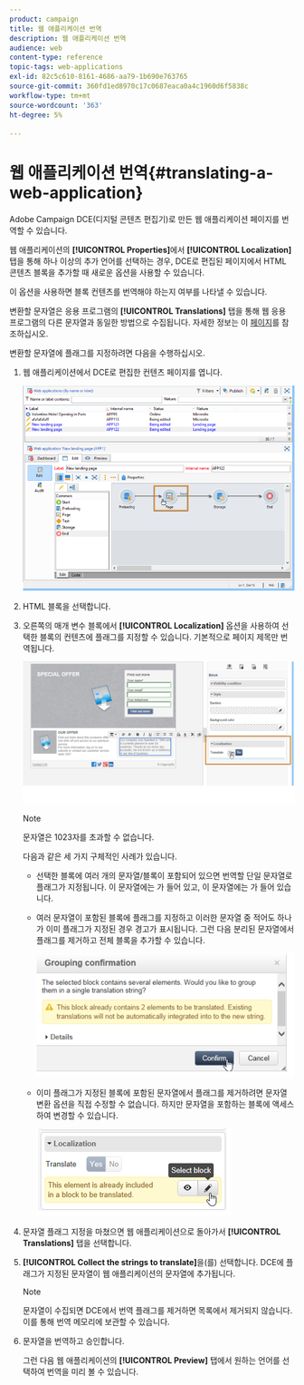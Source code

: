 ```yaml
---
product: campaign
title: 웹 애플리케이션 번역
description: 웹 애플리케이션 번역
audience: web
content-type: reference
topic-tags: web-applications
exl-id: 82c5c610-8161-4686-aa79-1b690e763765
source-git-commit: 360fd1ed8970c17c0687eaca0a4c1960d6f5838c
workflow-type: tm+mt
source-wordcount: '363'
ht-degree: 5%

---
```


# 웹 애플리케이션 번역{#translating-a-web-application}

Adobe Campaign DCE(디지털 콘텐츠 편집기)로 만든 웹 애플리케이션 페이지를 번역할 수 있습니다.

웹 애플리케이션의 **[!UICONTROL Properties]**&#x200B;에서 **[!UICONTROL Localization]** 탭을 통해 하나 이상의 추가 언어를 선택하는 경우, DCE로 편집된 페이지에서 HTML 콘텐츠 블록을 추가할 때 새로운 옵션을 사용할 수 있습니다.

이 옵션을 사용하면 블록 컨텐츠를 번역해야 하는지 여부를 나타낼 수 있습니다.

변환할 문자열은 응용 프로그램의 **[!UICONTROL Translations]** 탭을 통해 웹 응용 프로그램의 다른 문자열과 동일한 방법으로 수집됩니다. 자세한 정보는 이 [페이지](translating-a-web-form.md)를 참조하십시오.

변환할 문자열에 플래그를 지정하려면 다음을 수행하십시오.

1. 웹 애플리케이션에서 DCE로 편집한 컨텐츠 페이지를 엽니다.

   ![](assets/dce_translation_3.png)

1. HTML 블록을 선택합니다.
1. 오른쪽의 매개 변수 블록에서 **[!UICONTROL Localization]** 옵션을 사용하여 선택한 블록의 컨텐츠에 플래그를 지정할 수 있습니다. 기본적으로 페이지 제목만 번역됩니다.

   ![](assets/dce_translation_1.png)

   >[!NOTE]
   >
   >문자열은 1023자를 초과할 수 없습니다.

   다음과 같은 세 가지 구체적인 사례가 있습니다.

   * 선택한 블록에 여러 개의 문자열/블록이 포함되어 있으면 번역할 단일 문자열로 플래그가 지정됩니다. 이 문자열에는 가 들어 있고, 이 문자열에는 가 들어 있습니다.
   * 여러 문자열이 포함된 블록에 플래그를 지정하고 이러한 문자열 중 적어도 하나가 이미 플래그가 지정된 경우 경고가 표시됩니다. 그런 다음 분리된 문자열에서 플래그를 제거하고 전체 블록을 추가할 수 있습니다.

      ![](assets/dce_translation_4.png)

   * 이미 플래그가 지정된 블록에 포함된 문자열에서 플래그를 제거하려면 문자열 변환 옵션을 직접 수정할 수 없습니다. 하지만 문자열을 포함하는 블록에 액세스하여 변경할 수 있습니다.

      ![](assets/dce_translation_2.png)

1. 문자열 플래그 지정을 마쳤으면 웹 애플리케이션으로 돌아가서 **[!UICONTROL Translations]** 탭을 선택합니다.
1. **[!UICONTROL Collect the strings to translate]**&#x200B;을(를) 선택합니다. DCE에 플래그가 지정된 문자열이 웹 애플리케이션의 문자열에 추가됩니다.

   >[!NOTE]
   >
   >문자열이 수집되면 DCE에서 번역 플래그를 제거하면 목록에서 제거되지 않습니다. 이를 통해 번역 메모리에 보관할 수 있습니다.

1. 문자열을 번역하고 승인합니다.

   그런 다음 웹 애플리케이션의 **[!UICONTROL Preview]** 탭에서 원하는 언어를 선택하여 번역을 미리 볼 수 있습니다.
